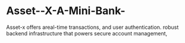 # Asset--X-A-Mini-Bank-
Asset-x offers areal-time transactions, and user authentication. robust backend infrastructure that powers secure account management, 
